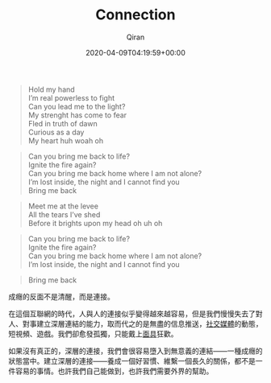 ﻿---
title: Connection
author: Qiran
type: post
date: 2020-04-09T04:19:59+00:00
aliases: ["/connection/"]
tags:
  - Loneliness
  - Music
  - Social media

---
<figure class="wp-block-embed-youtube wp-block-embed is-type-video is-provider-youtube wp-embed-aspect-4-3 wp-has-aspect-ratio">

<div class="wp-block-embed__wrapper">
</div></figure>

<blockquote class="wp-block-quote is-layout-flow wp-block-quote-is-layout-flow">
  <p>
    Hold my hand<br />I&#8217;m real powerless to fight<br />Can you lead me to the light?<br />My strenght has come to fear<br />Fled in truth of dawn<br />Curious as a day<br />My heart huh woah oh
  </p>
</blockquote>

<blockquote class="wp-block-quote is-layout-flow wp-block-quote-is-layout-flow">
  <p>
    Can you bring me back to life?<br />Ignite the fire again?<br />Can you bring me back home where I am not alone?<br />I&#8217;m lost inside, the night and I cannot find you<br />Bring me back
  </p>
</blockquote>

<blockquote class="wp-block-quote is-layout-flow wp-block-quote-is-layout-flow">
  <p>
    Meet me at the levee<br />All the tears I&#8217;ve shed<br />Before it brights upon my head oh uh oh
  </p>
</blockquote>

<blockquote class="wp-block-quote is-layout-flow wp-block-quote-is-layout-flow">
  <p>
    Can you bring me back to life?<br />Ignite the fire again?<br />Can you bring me back home where I am not alone?<br />I&#8217;m lost inside, the night and I cannot find you
  </p>
</blockquote>

<blockquote class="wp-block-quote is-layout-flow wp-block-quote-is-layout-flow">
  <p>
    Bring me back
  </p>
</blockquote>

成癮的反面不是清醒，而是連接。

在這個互聯網的時代，人與人的連接似乎變得越來越容易，但是我們慢慢失去了對人、對事建立深層連結的能力，取而代之的是無盡的信息推送，[社交媒體][1]的動態，短視頻、遊戲。我們卻愈發孤獨，只能戴上[面具][2]狂歡。

如果沒有真正的，深層的連接，我們會很容易墮入到無意義的連結——一種成癮的狀態當中。建立深層的連接——養成一個好習慣、維繫一個長久的關係，都不是一件容易的事情。也許我們自己能做到，也許我們需要外界的幫助。

 [1]: https://www.liuqiran.com/index.php/2019/02/20/how-social-media-affects-us/
 [2]: https://www.liuqiran.com/index.php/2019/12/25/alone/
